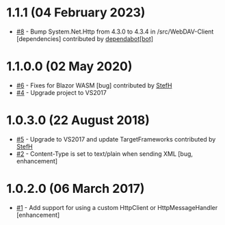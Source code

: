 # 1.1.1 (04 February 2023)
- [#8](https://github.com/StefH/WebDAV-Client/pull/8) - Bump System.Net.Http from 4.3.0 to 4.3.4 in /src/WebDAV-Client [dependencies] contributed by [dependabot[bot]](https://github.com/apps/dependabot)

# 1.1.0.0 (02 May 2020)
- [#6](https://github.com/StefH/WebDAV-Client/pull/6) - Fixes for Blazor WASM [bug] contributed by [StefH](https://github.com/StefH)
- [#4](https://github.com/StefH/WebDAV-Client/issues/4) - Upgrade project to VS2017

# 1.0.3.0 (22 August 2018)
- [#5](https://github.com/StefH/WebDAV-Client/pull/5) - Upgrade to VS2017 and update TargetFrameworks contributed by [StefH](https://github.com/StefH)
- [#2](https://github.com/StefH/WebDAV-Client/issues/2) - Content-Type is set to text/plain when sending XML [bug, enhancement]

# 1.0.2.0 (06 March 2017)
- [#1](https://github.com/StefH/WebDAV-Client/issues/1) - Add support for using a custom HttpClient or HttpMessageHandler [enhancement]

